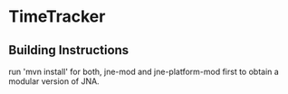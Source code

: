 # TimeTracker

## Building Instructions
run 'mvn install' for both, jne-mod and jne-platform-mod first to obtain a modular version of JNA.